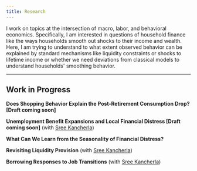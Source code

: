 ```yaml
---
title: Research
---
```


I work on topics at the intersection of macro, labor, and behavioral economics. Specifically, I am interested in questions of household finance like the ways households smooth out shocks to their income and wealth. Here, I am trying to understand to what extent observed behavior can be explained by standard mechanisms like liquidity constraints or shocks to lifetime income or whether we need deviations from classical models to understand households' smoothing behavior. 

---
## Work in Progress

**Does Shopping Behavior Explain the Post-Retirement Consumption Drop? [Draft coming soon]**

**Unemployment Benefit Expansions and Local Financial Distress [Draft coming soon]** (with [Sree Kancherla](https://sreekancherla.github.io/))

**What Can We Learn from the Seasonality of Financial Distress?**

**Revisiting Liquidity Provision** (with [Sree Kancherla](https://sreekancherla.github.io/))

**Borrowing Responses to Job Transitions** (with [Sree Kancherla](https://sreekancherla.github.io/))
